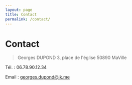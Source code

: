 ```yaml
---
layout: page
title: Contact
permalink: /contact/
---
```


# Contact

> Georges DUPOND
> 3, place de l'église
> 50890 MaVille

Tél. : 06.78.90.12.34

Email : [georges.dupond@ik.me](georges.dupond@ik.me)

